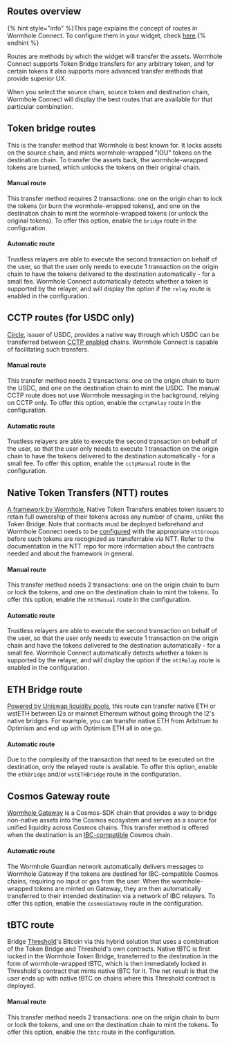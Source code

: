 ## Routes overview

{% hint style="info" %}This page explains the concept of routes in Wormhole Connect. To configure them in your widget, check [here](./configuration.md).{% endhint %}

Routes are methods by which the widget will transfer the assets. Wormhole Connect supports Token Bridge transfers for any arbitrary token, and for certain tokens it also supports more advanced transfer methods that provide superior UX.

When you select the source chain, source token and destination chain, Wormhole Connect will display the best routes that are available for that particular combination.

## Token bridge routes

This is the transfer method that Wormhole is best known for. It locks assets on the source chain, and mints wormhole-wrapped "IOU" tokens on the destination chain. To transfer the assets back, the wormhole-wrapped tokens are burned, which unlocks the tokens on their original chain.

#### Manual route
This transfer method requires 2 transactions: one on the origin chan to lock the tokens (or burn the wormhole-wrapped tokens), and one on the destination chain to mint the wormhole-wrapped tokens (or unlock the original tokens). To offer this option, enable the `bridge` route in the configuration.

#### Automatic route
Trustless relayers are able to execute the second transaction on behalf of the user, so that the user only needs to execute 1 transaction on the origin chain to have the tokens delivered to the destination automatically - for a small fee. Wormhole Connect automatically detects whether a token is supported by the relayer, and will display the option if the `relay` route is enabled in the configuration.

## CCTP routes (for USDC only)
 
[Circle](https://www.circle.com/en/), issuer of USDC, provides a native way through which USDC can be transferred between [CCTP enabled](https://www.circle.com/en/cross-chain-transfer-protocol) chains. Wormhole Connect is capable of facilitating such transfers.

#### Manual route
This transfer method needs 2 transactions: one on the origin chain to burn the USDC, and one on the destination chain to mint the USDC. The manual CCTP route does not use Wormhole messaging in the background, relying on CCTP only. To offer this option, enable the `cctpRelay` route in the configuration.

#### Automatic route
Trustless relayers are able to execute the second transaction on behalf of the user, so that the user only needs to execute 1 transaction on the origin chain to have the tokens delivered to the destination automatically - for a small fee. To offer this option, enable the `cctpManual` route in the configuration.

## Native Token Transfers (NTT) routes

[A framework by Wormhole](https://github.com/wormhole-foundation/example-native-token-transfers), Native Token Transfers enables token issuers to retain full ownership of their tokens across any number of chains, unlike the Token Bridge. Note that contracts must be deployed beforehand and Wormhole Connect needs to be [configured](./configuration.md) with the appropriate `nttGroups` before such tokens are recognized as transferrable via NTT. Refer to the documentation in the NTT repo for more information about the contracts needed and about the framework in general.

#### Manual route
This transfer method needs 2 transactions: one on the origin chain to burn or lock the tokens, and one on the destination chain to mint the tokens. To offer this option, enable the `nttManual` route in the configuration.

#### Automatic route
Trustless relayers are able to execute the second transaction on behalf of the user, so that the user only needs to execute 1 transaction on the origin chain and have the tokens delivered to the destination automatically - for a small fee. Wormhole Connect automatically detects whether a token is supported by the relayer, and will display the option if the `nttRelay` route is enabled in the configuration.

## ETH Bridge route

[Powered by Uniswap liquidity pools](https://github.com/wormhole-foundation/example-uniswap-liquidity-layer), this route can transfer native ETH or wstETH between l2s or mainnet Ethereum without going through the l2's native bridges. For example, you can transfer native ETH from Arbitrum to Optimism and end up with Optimism ETH all in one go.

#### Automatic route
Due to the complexity of the transaction that need to be executed on the destination, only the relayed route is available. To offer this option, enable the `ethBridge` and/or `wstETHBridge` route in the configuration.

## Cosmos Gateway route

[Wormhole Gateway](https://docs.wormhole.com/wormhole/explore-wormhole/gateway) is a Cosmos-SDK chain that provides a way to bridge non-native assets into the Cosmos ecosystem and serves as a source for unified liquidity across Cosmos chains. This transfer method is offered when the destination is an [IBC-compatible](https://cosmos.network/ibc/) Cosmos chain.

#### Automatic route
The Wormhole Guardian network automatically delivers messages to Wormhole Gateway if the tokens are destined for IBC-compatible Cosmos chains, requiring no input or gas from the user. When the wormhole-wrapped tokens are minted on Gateway, they are then automatically transferred to their intended destination via a network of IBC relayers. To offer this option, enable the `cosmosGateway` route in the configuration.

## tBTC route

Bridge [Threshold](https://threshold.network/)'s Bitcoin via this hybrid solution that uses a combination of the Token Bridge and Threshold's own contracts. Native tBTC is first locked in the Wormhole Token Bridge, transferred to the destination in the form of wormhole-wrapped tBTC, which is then immediately locked in Threshold's contract that mints native tBTC for it. The net result is that the user ends up with native tBTC on chains where this Threshold contract is deployed.

#### Manual route
This transfer method needs 2 transactions: one on the origin chain to burn or lock the tokens, and one on the destination chain to mint the tokens. To offer this option, enable the `tbtc` route in the configuration.